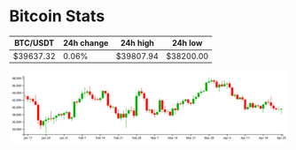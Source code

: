 # Bitcoin Stats

BTC/USDT|24h change|24h high|24h low|
|---|---|---|---|
|$39637.32|0.06%|$39807.94|$38200.00|

<img src="./chart.svg">
